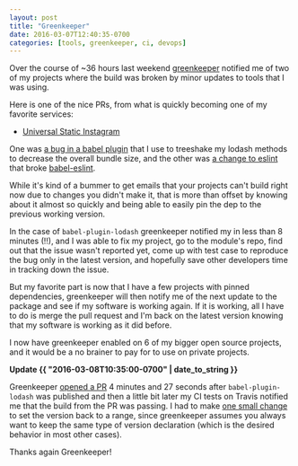 ```yaml
---
layout: post
title: "Greenkeeper"
date: 2016-03-07T12:40:35-0700
categories: [tools, greenkeeper, ci, devops]
---
```


Over the course of ~36 hours last weekend [greenkeeper](http://greenkeeper.io/) notified me of two of my projects where the build was broken by minor updates to tools that I was using.

Here is one of the nice PRs, from what is quickly becoming one of my favorite services:

* [Universal Static Instagram](https://github.com/lukekarrys/universal-static-instagram/pull/76)

One was [a bug in a babel plugin](https://github.com/lodash/babel-plugin-lodash/issues/37) that I use to treeshake my lodash methods to decrease the overall bundle size, and the other was [a change to eslint](https://github.com/eslint/eslint/issues/5476) that broke [babel-eslint](https://github.com/babel/babel-eslint/issues/267).

While it's kind of a bummer to get emails that your projects can't build right now due to changes you didn't make it, that is more than offset by knowing about it almost so quickly and being able to easily pin the dep to the previous working version.

In the case of `babel-plugin-lodash` greenkeeper notified my in less than 8 minutes (!!), and I was able to fix my project, go to the module's repo, find out that the issue wasn't reported yet, come up with test case to reproduce the bug only in the latest version, and hopefully save other developers time in tracking down the issue.

But my favorite part is now that I have a few projects with pinned dependencies, greenkeeper will then notify me of the next update to the package and see if my software is working again. If it is working, all I have to do is merge the pull request and I'm back on the latest version knowing that my software is working as it did before.

I now have greenkeeper enabled on 6 of my bigger open source projects, and it would be a no brainer to pay for to use on private projects.

**Update {{ "2016-03-08T10:35:00-0700" | date_to_string }}**

Greenkeeper [opened a PR](https://github.com/lukekarrys/universal-static-instagram/pull/81) 4 minutes and 27 seconds after `babel-plugin-lodash` was published and then a little bit later my CI tests on Travis notified me that the build from the PR was passing. I had to make [one small change](https://github.com/lukekarrys/universal-static-instagram/commit/5095dbbb86b774054f52d0657be9d7d6b6d41e04) to set the version back to a range, since greenkeeper assumes you always want to keep the same type of version declaration (which is the desired behavior in most other cases).

Thanks again Greenkeeper!